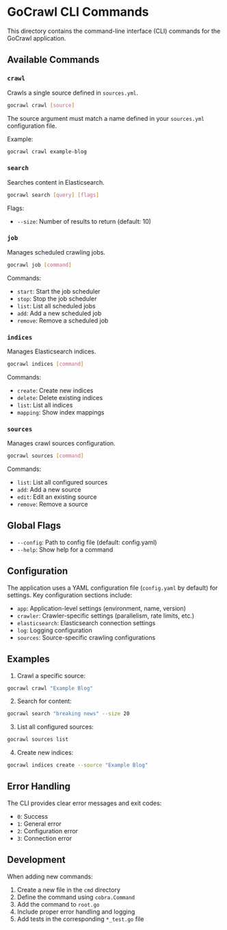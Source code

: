 # GoCrawl CLI Commands

This directory contains the command-line interface (CLI) commands for the GoCrawl application.

## Available Commands

### `crawl`
Crawls a single source defined in `sources.yml`.

```bash
gocrawl crawl [source]
```

The source argument must match a name defined in your `sources.yml` configuration file.

Example:
```bash
gocrawl crawl example-blog
```

### `search`
Searches content in Elasticsearch.

```bash
gocrawl search [query] [flags]
```

Flags:
- `--size`: Number of results to return (default: 10)

### `job`
Manages scheduled crawling jobs.

```bash
gocrawl job [command]
```

Commands:
- `start`: Start the job scheduler
- `stop`: Stop the job scheduler
- `list`: List all scheduled jobs
- `add`: Add a new scheduled job
- `remove`: Remove a scheduled job

### `indices`
Manages Elasticsearch indices.

```bash
gocrawl indices [command]
```

Commands:
- `create`: Create new indices
- `delete`: Delete existing indices
- `list`: List all indices
- `mapping`: Show index mappings

### `sources`
Manages crawl sources configuration.

```bash
gocrawl sources [command]
```

Commands:
- `list`: List all configured sources
- `add`: Add a new source
- `edit`: Edit an existing source
- `remove`: Remove a source

## Global Flags

- `--config`: Path to config file (default: config.yaml)
- `--help`: Show help for a command

## Configuration

The application uses a YAML configuration file (`config.yaml` by default) for settings. Key configuration sections include:

- `app`: Application-level settings (environment, name, version)
- `crawler`: Crawler-specific settings (parallelism, rate limits, etc.)
- `elasticsearch`: Elasticsearch connection settings
- `log`: Logging configuration
- `sources`: Source-specific crawling configurations

## Examples

1. Crawl a specific source:
```bash
gocrawl crawl "Example Blog"
```

2. Search for content:
```bash
gocrawl search "breaking news" --size 20
```

3. List all configured sources:
```bash
gocrawl sources list
```

4. Create new indices:
```bash
gocrawl indices create --source "Example Blog"
```

## Error Handling

The CLI provides clear error messages and exit codes:
- `0`: Success
- `1`: General error
- `2`: Configuration error
- `3`: Connection error

## Development

When adding new commands:
1. Create a new file in the `cmd` directory
2. Define the command using `cobra.Command`
3. Add the command to `root.go`
4. Include proper error handling and logging
5. Add tests in the corresponding `*_test.go` file 